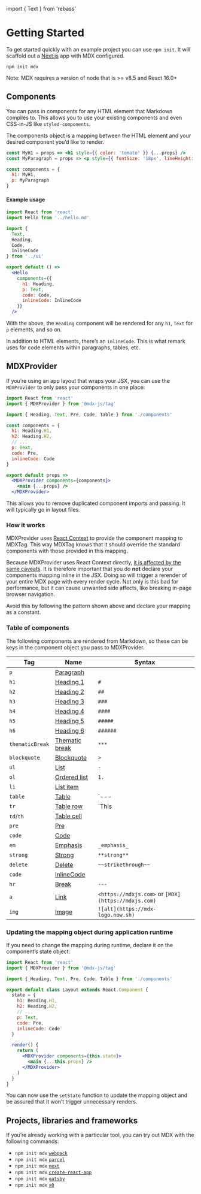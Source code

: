 import { Text } from 'rebass'

# Getting Started

To get started quickly with an example project you can use `npm init`.
It will scaffold out a [Next.js][next] app with MDX configured.

```shell
npm init mdx
```

<Text color="darkgray" mt={-3} mb={4}>
  Note: MDX requires a version of node that is >= v8.5 and React 16.0+
</Text>

## Components

You can pass in components for any HTML element that Markdown compiles to.
This allows you to use your existing components and even CSS-in-JS like
`styled-components`.

The components object is a mapping between the HTML element and your desired
component you’d like to render.

```jsx
const MyH1 = props => <h1 style={{ color: 'tomato' }} {...props} />
const MyParagraph = props => <p style={{ fontSize: '18px', lineHeight: 1.6 }} />

const components = {
  h1: MyH1,
  p: MyParagraph
}
```

#### Example usage

```jsx
import React from 'react'
import Hello from '../hello.md'

import {
  Text,
  Heading,
  Code,
  InlineCode
} from '../ui'

export default () =>
  <Hello
    components={{
      h1: Heading,
      p: Text,
      code: Code,
      inlineCode: InlineCode
    }}
  />
```

With the above, the `Heading` component will be rendered for any `h1`, `Text`
for `p` elements, and so on.

In addition to HTML elements, there’s an `inlineCode`.
This is what remark uses for code elements within paragraphs, tables, etc.

## MDXProvider

If you’re using an app layout that wraps your JSX, you can use the `MDXProvider`
to only pass your components in one place:

```jsx
import React from 'react'
import { MDXProvider } from '@mdx-js/tag'

import { Heading, Text, Pre, Code, Table } from './components'

const components = {
  h1: Heading.H1,
  h2: Heading.H2,
  // ...
  p: Text,
  code: Pre,
  inlineCode: Code
}

export default props =>
  <MDXProvider components={components}>
    <main {...props} />
  </MDXProvider>
```

This allows you to remove duplicated component imports and passing.
It will typically go in layout files.

### How it works

MDXProvider uses [React Context][context] to provide the component mapping to
MDXTag.  This way MDXTag knows that it should override the standard components
with those provided in this mapping.

Because MDXProvider uses React Context directly, [it is affected by the same
caveats][context-caveats].  It is therefore important that you do **not**
declare your components mapping inline in the JSX.  Doing so will trigger a
rerender of your entire MDX page with every render cycle.  Not only is this bad
for performance, but it can cause unwanted side affects, like breaking in-page
browser navigation.

Avoid this by following the pattern shown above and declare your mapping as a
constant.

### Table of components

The following components are rendered from Markdown, so these can be keys
in the component object you pass to MDXProvider.

| Tag             | Name                                                                 | Syntax                                              |
| --------------- | -------------------------------------------------------------------- | --------------------------------------------------- |
| `p`             | [Paragraph](https://github.com/syntax-tree/mdast#paragraph)          |                                                     |
| `h1`            | [Heading 1](https://github.com/syntax-tree/mdast#heading)            | `#`                                                 |
| `h2`            | [Heading 2](https://github.com/syntax-tree/mdast#heading)            | `##`                                                |
| `h3`            | [Heading 3](https://github.com/syntax-tree/mdast#heading)            | `###`                                               |
| `h4`            | [Heading 4](https://github.com/syntax-tree/mdast#heading)            | `####`                                              |
| `h5`            | [Heading 5](https://github.com/syntax-tree/mdast#heading)            | `#####`                                             |
| `h6`            | [Heading 6](https://github.com/syntax-tree/mdast#heading)            | `######`                                            |
| `thematicBreak` | [Thematic break](https://github.com/syntax-tree/mdast#thematicbreak) | `***`                                               |
| `blockquote`    | [Blockquote](https://github.com/syntax-tree/mdast#blockquote)        | `>`                                                 |
| `ul`            | [List](https://github.com/syntax-tree/mdast#list)                    | `-`                                                 |
| `ol`            | [Ordered list](https://github.com/syntax-tree/mdast#list)            | `1.`                                                |
| `li`            | [List item](https://github.com/syntax-tree/mdast#listitem)           |                                                     |
| `table`         | [Table](https://github.com/syntax-tree/mdast#table)                  | `--- | --- | ---`                                   |
| `tr`            | [Table row](https://github.com/syntax-tree/mdast#tablerow)           | `This | is | a | table row`                         |
| `td`/`th`       | [Table cell](https://github.com/syntax-tree/mdast#tablecell)         |                                                     |
| `pre`           | [Pre](https://github.com/syntax-tree/mdast#code)                     |                                                     |
| `code`          | [Code](https://github.com/syntax-tree/mdast#code)                    |                                                     |
| `em`            | [Emphasis](https://github.com/syntax-tree/mdast#emphasis)            | `_emphasis_`                                        |
| `strong`        | [Strong](https://github.com/syntax-tree/mdast#strong)                | `**strong**`                                        |
| `delete`        | [Delete](https://github.com/syntax-tree/mdast#delete)                | `~~strikethrough~~`                                 |
| `code`          | [InlineCode](https://github.com/syntax-tree/mdast#inlinecode)        |                                                     |
| `hr`            | [Break](https://github.com/syntax-tree/mdast#break)                  | `---`                                               |
| `a`             | [Link](https://github.com/syntax-tree/mdast#link)                    | `<https://mdxjs.com>` or `[MDX](https://mdxjs.com)` |
| `img`           | [Image](https://github.com/syntax-tree/mdast#image)                  | `![alt](https://mdx-logo.now.sh)`                   |

### Updating the mapping object during application runtime

If you need to change the mapping during runtime, declare it on the componentʼs
state object:

```jsx
import React from 'react'
import { MDXProvider } from '@mdx-js/tag'

import { Heading, Text, Pre, Code, Table } from './components'

export default class Layout extends React.Component {
  state = {
    h1: Heading.H1,
    h2: Heading.H2,
    // ...
    p: Text,
    code: Pre,
    inlineCode: Code
  }

  render() {
    return (
      <MDXProvider components={this.state}>
        <main {...this.props} />
      </MDXProvider>
    )
  }
}
```

You can now use the `setState` function to update the mapping object and be
assured that it wonʼt trigger unnecessary renders.

## Projects, libraries and frameworks

If you’re already working with a particular tool, you can try out MDX with the
following commands:

*   `npm init mdx` [`webpack`](./webpack)
*   `npm init mdx` [`parcel`](./parcel)
*   `npm init mdx` [`next`](./next)
*   `npm init mdx` [`create-react-app`](./create-react-app)
*   `npm init mdx` [`gatsby`](./gatsby)
*   `npm init mdx` [`x0`](./x0)

[next]: https://github.com/zeit/next.js

[context]: https://reactjs.org/docs/context.html

[context-caveats]: https://reactjs.org/docs/context.html#caveats
